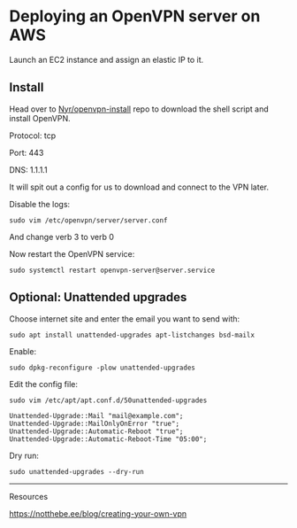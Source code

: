 <!-- Space: DOS -->
<!-- Parent: Create -->

# Deploying an OpenVPN server on AWS


Launch an EC2 instance and assign an elastic IP to it.

## Install
Head over to [Nyr/openvpn-install](https://github.com/Nyr/openvpn-install) repo to download the shell script and install OpenVPN.

Protocol: tcp

Port: 443

DNS: 1.1.1.1

It will spit out a config for us to download and connect to the VPN later.

Disable the logs:

`sudo vim /etc/openvpn/server/server.conf`

And change verb 3 to verb 0

Now restart the OpenVPN service:

`sudo systemctl restart openvpn-server@server.service`

## Optional: Unattended upgrades

Choose internet site and enter the email you want to send with:

`sudo apt install unattended-upgrades apt-listchanges bsd-mailx`

Enable:

`sudo dpkg-reconfigure -plow unattended-upgrades`

Edit the config file:

`sudo vim /etc/apt/apt.conf.d/50unattended-upgrades`

```
Unattended-Upgrade::Mail "mail@example.com";
Unattended-Upgrade::MailOnlyOnError "true";
Unattended-Upgrade::Automatic-Reboot "true"; 
Unattended-Upgrade::Automatic-Reboot-Time "05:00"; 
```

Dry run:

`sudo unattended-upgrades --dry-run`

---

Resources

https://notthebe.ee/blog/creating-your-own-vpn

